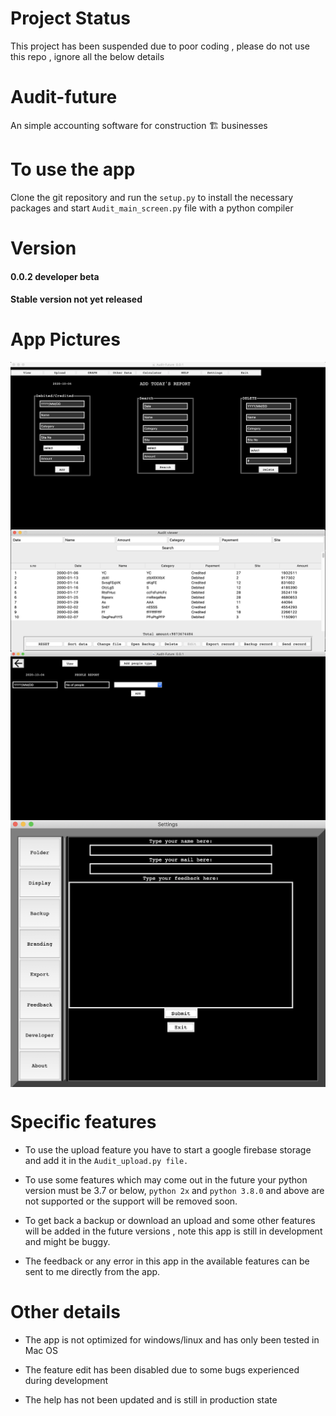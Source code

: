 # Project Status
This project has been suspended due to poor coding , please do not use this repo , ignore all the below details

# Audit-future
An simple accounting software for construction 🏗 businesses

# To use the app
Clone the git repository and run the ```setup.py``` to install the necessary packages and start ```Audit_main_screen.py``` file with a python compiler

# Version
<h4><b>0.0.2 developer beta</b></h4>
<h4><b>Stable version not yet released</b></h4>

# App Pictures
<img src="audit future/doc/front_screen.png" align="center">
<br>
<img src="audit future/doc/view_screen.png" align="center">
<br>
<img src="audit future/doc/people_screen.png" align="center">
<br>
<img src="audit future/doc/settings.png" align="center">


# Specific features
* To use the upload feature you have to start a google firebase storage and add it in the ```Audit_upload.py file.```

* To use some features which may come out in the future your python version must be 3.7 or below, ```python 2x``` and ```python 3.8.0``` and above are not supported or the support will be removed soon.

* To get back a backup or download an upload and some other features will be added in the future versions , note this app is still in development and might be buggy.

* The feedback or any error in this app in the available features can be sent to me directly from the app.

# Other details

* The app is not optimized for windows/linux and has only been tested in Mac OS

* The feature edit has been disabled due to some bugs experienced during development

* The help has not been updated and is still in production state
